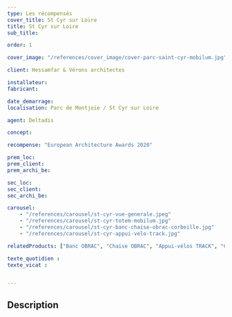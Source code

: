 ```yaml
---
type: Les récompensés
cover_title: St Cyr sur Loire
title: St Cyr sur Loire
sub_title:

order: 1

cover_image: "/references/cover_image/cover-parc-saint-cyr-mobilum.jpg"

client: Hessamfar & Vérons architectes

installateur:
fabricant:

date_demarrage:
localisation: Parc de Montjoie / St Cyr sur Loire

agent: Deltadis

concept: 

recompense: "European Architecture Awards 2020"

prem_loc:
prem_client:
prem_archi_be:

sec_loc:
sec_client:
sec_archi_be:

carousel:
    - "/references/carousel/st-cyr-vue-generale.jpeg"
    - "/references/carousel/st-cyr-totem-mobilum.jpg"
    - "/references/carousel/st-cyr-banc-chaise-obrac-corbeille.jpg"
    - "/references/carousel/st-cyr-appui-velo-track.jpg"

relatedProducts: ["Banc OBRAC", "Chaise OBRAC", "Appui-vélos TRACK", "Corbeille VIGIPIRATE ASTURIAS", "Totem MINERAL"]

texte_quotidien :
texte_vicat :


---
```


## Description
